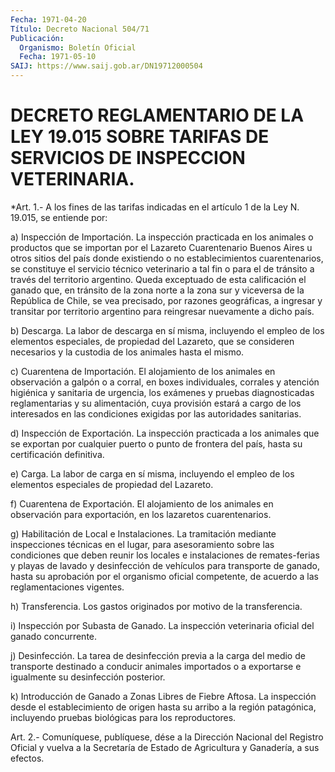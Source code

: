 ```yaml
---
Fecha: 1971-04-20
Título: Decreto Nacional 504/71
Publicación:
  Organismo: Boletín Oficial
  Fecha: 1971-05-10
SAIJ: https://www.saij.gob.ar/DN19712000504
---
```

# DECRETO REGLAMENTARIO DE LA LEY 19.015 SOBRE TARIFAS DE SERVICIOS DE INSPECCION VETERINARIA.

<a id="1"></a>
*Art. 1.- A los fines de las tarifas indicadas en el artículo 1 de la Ley N. 19.015, se entiende por:

a) Inspección  de  Importación.  La  inspección  practicada  en los animales  o productos que se importan por el Lazareto Cuarentenario Buenos Aires  u  otros  sitios  del  país  donde  existiendo  o  no establecimientos  cuarentenarios, se constituye el servicio técnico veterinario  a  tal  fin  o  para  el  de  tránsito  a  través  del territorio argentino.  Queda  exceptuado  de  esta  calificación el ganado que, en tránsito de la zona norte a la zona sur  y viceversa de la República de Chile, se vea precisado, por razones geográficas,  a ingresar y transitar por territorio argentino  para reingresar nuevamente a dicho país.

b) Descarga. La  labor  de  descarga  en  sí  misma,  incluyendo el empleo de los elementos especiales, de propiedad del Lazareto,  que se  consideren  necesarios  y  la custodia de los animales hasta el mismo.

c) Cuarentena de Importación. El  alojamiento  de  los  animales en observación a galpón o a corral, en boxes individuales, corrales  y atención  higiénica y sanitaria de urgencia, los exámenes y pruebas diagnosticadas  reglamentarias  y  su  alimentación, cuya provisión estará a cargo de los interesados en las  condiciones  exigidas por las autoridades sanitarias.

d)  Inspección  de  Exportación.  La  inspección  practicada a  los animales que se exportan por cualquier puerto o punto  de  frontera del país, hasta su certificación definitiva.

e)  Carga.  La labor de carga en sí misma, incluyendo el empleo  de los  elementos    especiales    de  propiedad  del  Lazareto.

f) Cuarentena de Exportación. El  alojamiento  de  los  animales en observación  para  exportación,  en  los  lazaretos cuarentenarios.

g) Habilitación de Local e Instalaciones. La  tramitación  mediante inspecciones  técnicas  en  el lugar, para asesoramiento sobre  las condiciones  que  deben  reunir  los  locales  e  instalaciones  de remates-ferias y playas de  lavado y desinfección de vehículos para transporte de ganado, hasta su  aprobación por el organismo oficial competente,  de  acuerdo  a  las  reglamentaciones  vigentes.

h)  Transferencia.  Los  gastos  originados    por   motivo  de  la transferencia.

i)  Inspección  por  Subasta  de  Ganado. La inspección veterinaria oficial del ganado concurrente.

j) Desinfección. La tarea de desinfección  previa  a  la  carga del medio  de transporte destinado a conducir animales importados  o  a exportarse e igualmente su desinfección posterior.

k) Introducción  de  Ganado  a  Zonas  Libres  de Fiebre Aftosa. La inspección desde el establecimiento de origen hasta  su arribo a la región    patagónica,  incluyendo  pruebas  biológicas  para    los reproductores.

<a id="2"></a>
Art. 2.- Comuníquese, publíquese, dése a la Dirección Nacional del Registro  Oficial  y  vuelva  a  la  Secretaría  de  Estado  de Agricultura y Ganadería, a sus efectos.